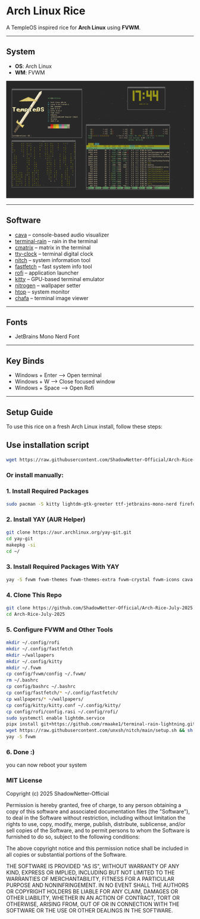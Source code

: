 # Arch Linux Rice

A TempleOS inspired rice for **Arch Linux** using **FVWM**.

---

## System

- **OS**: Arch Linux  
- **WM**: FVWM  

![Overview](screenshots/overview.png)

---

## Software
 
- [cava](https://github.com/karlstav/cava) – console-based audio visualizer  
- [terminal-rain](https://github.com/rmaake1/terminal-rain-lightning) – rain in the terminal
- [cmatrix](https://github.com/abishekvashok/cmatrix) – matrix in the terminal  
- [tty-clock](https://github.com/xorg62/tty-clock) – terminal digital clock  
- [nitch](https://github.com/ssleert/nitch) – system information tool  
- [fastfetch](https://github.com/fastfetch-cli/fastfetch) – fast system info tool  
- [rofi](https://github.com/davatorium/rofi) – application launcher   
- [kitty](https://github.com/kovidgoyal/kitty) – GPU-based terminal emulator  
- [nitrogen](https://github.com/l3ib/nitrogen) – wallpaper setter  
- [htop](https://github.com/htop-dev/htop) – system monitor
- [chafa](https://github.com/hpjansson/chafa) – terminal image viewer
---

## Fonts

- JetBrains Mono Nerd Font  

---

## Key Binds

- Windows + Enter --> Open terminal
- Windows + W --> Close focused window
- Windows + Space --> Open Rofi

---
## Setup Guide

To use this rice on a fresh Arch Linux install, follow these steps:

## Use installation script

```bash
wget https://raw.githubusercontent.com/ShadowNetter-Official/Arch-Rice-July-2025/main/install.sh && sh install.sh
```
### Or install manually:

### 1. Install Required Packages

```bash
sudo pacman -S kitty lightdm-gtk-greeter ttf-jetbrains-mono-nerd firefox rofi fastfetch python-pipx htop cmatrix nitrogen chafa git
```
### 2. Install YAY (AUR Helper)

```bash
git clone https://aur.archlinux.org/yay-git.git
cd yay-git
makepkg -si
cd ~/
```
### 3. Install Required Packages With YAY

```bash
yay -S fvwm fvwm-themes fvwm-themes-extra fvwm-crystal fvwm-icons cava tty-clock
```

### 4. Clone This Repo

```bash
git clone https://github.com/ShadowNetter-Official/Arch-Rice-July-2025.git
cd Arch-Rice-July-2025
```

### 5. Configure FVWM and Other Tools

```bash
mkdir ~/.config/rofi
mkdir ~/.config/fastfetch
mkdir ~/wallpapers
mkdir ~/.config/kitty
mkdir ~/.fvwm
cp config/fvwm/config ~/.fvwm/
rm ~/.bashrc
cp config/bashrc ~/.bashrc
cp config/fastfetch/* ~/.config/fastfetch/
cp wallpapers/* ~/wallpapers/
cp config/kitty/kitty.conf ~/.config/kitty/
cp config/rofi/config.rasi ~/.config/rofi/
sudo systemctl enable lightdm.service
pipx install git+https://github.com/rmaake1/terminal-rain-lightning.git
wget https://raw.githubusercontent.com/unxsh/nitch/main/setup.sh && sh setup.sh
yay -S fvwm
```

### 6. Done :)

you can now reboot your system

### MIT License

Copyright (c) 2025 ShadowNetter-Official

Permission is hereby granted, free of charge, to any person obtaining a copy
of this software and associated documentation files (the "Software"), to deal
in the Software without restriction, including without limitation the rights
to use, copy, modify, merge, publish, distribute, sublicense, and/or sell
copies of the Software, and to permit persons to whom the Software is
furnished to do so, subject to the following conditions:

The above copyright notice and this permission notice shall be included in all
copies or substantial portions of the Software.

THE SOFTWARE IS PROVIDED "AS IS", WITHOUT WARRANTY OF ANY KIND, EXPRESS OR
IMPLIED, INCLUDING BUT NOT LIMITED TO THE WARRANTIES OF MERCHANTABILITY,
FITNESS FOR A PARTICULAR PURPOSE AND NONINFRINGEMENT. IN NO EVENT SHALL THE
AUTHORS OR COPYRIGHT HOLDERS BE LIABLE FOR ANY CLAIM, DAMAGES OR OTHER
LIABILITY, WHETHER IN AN ACTION OF CONTRACT, TORT OR OTHERWISE, ARISING FROM,
OUT OF OR IN CONNECTION WITH THE SOFTWARE OR THE USE OR OTHER DEALINGS IN THE
SOFTWARE.
